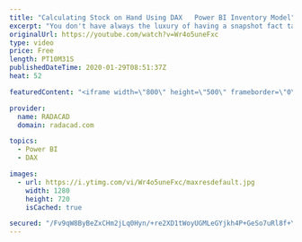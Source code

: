 ```yaml
---
title: "Calculating Stock on Hand Using DAX   Power BI Inventory Model"
excerpt: "You don't have always the luxury of having a snapshot fact table that has the stock on hand value for every single day, at every single workshop, and for every single product. Even if you want to build such a table, it can get easily gigantic. In this video, I am going to show you how you can use DAX"
originalUrl: https://youtube.com/watch?v=Wr4o5uneFxc
type: video
price: Free
length: PT10M31S
publishedDateTime: 2020-01-29T08:51:37Z
heat: 52

featuredContent: "<iframe width=\"800\" height=\"500\" frameborder=\"0\" src=\"https://www.youtube.com/embed/Wr4o5uneFxc\" allow=\"accelerometer; autoplay; encrypted-media; gyroscope; picture-in-picture\" allowfullscreen></iframe>"

provider:
  name: RADACAD
  domain: radacad.com

topics:
  - Power BI
  - DAX

images:
  - url: https://i.ytimg.com/vi/Wr4o5uneFxc/maxresdefault.jpg
    width: 1280
    height: 720
    isCached: true

secured: "/Fv9qW8ByBeZxCHm2jLq0Hyn/+re2XD1tWoyUGMLeGYjkh4P+GeSo7uRl8f+YoXqvdkQB9lxHJJjB/ywAgpbfNOQBJ7XZg1B3FVKTEOwZd7hP7SlZjLSYcT80EA0RJFc/GU6iJTyuyc6+OqDgSwAqHpiZToUUAU6q7L/orvxVnbju7zfOSJIcABWHR0r/RmHjw1j6Fb4fqCnH1FKk1uVG0IYhKd1pPg8QqrS3Dx4Zrd24RYnrhCRTmR63v/V58dHHf+YOAFX+jsJUEaP4+m2IzwgiFOls9q1mRde/wAHFGNU1J/Rrag/350u40N8DnYjtpRu08dyxpbMi9vGUEHRjKb+rRKL43efPFrQS5jHpjkLR4FsXufm7oTDbgP+NcIlkkiqXr/ZtZJKL4+KIztczX3w4gOOb7+9qzpc5QU3JvE=;U3QVNeYVAVFOdLVXpf3+pA=="
---
```


